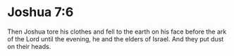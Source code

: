 # Joshua 7:6

Then Joshua tore his clothes and fell to the earth on his face before the ark of the Lord until the evening, he and the elders of Israel. And they put dust on their heads.
